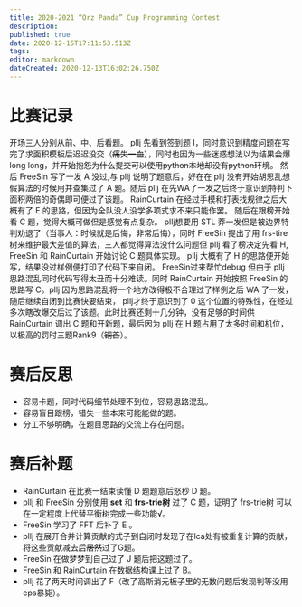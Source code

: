 ```yaml
---
title: 2020-2021 “Orz Panda” Cup Programming Contest
description: 
published: true
date: 2020-12-15T17:11:53.513Z
tags: 
editor: markdown
dateCreated: 2020-12-13T16:02:26.750Z
---
```


# 比赛记录
开场三人分别从前、中、后看题。 pllj 先看到签到题 I，同时意识到精度问题在写完了求面积模板后迟迟没交（~~痛失一血~~），同时也因为一些迷惑想法以为结果会爆 long long，~~并开始抱怨为什么提交可以使用python本地却没有python环境~~。 然后 FreeSin 写了一发 A 没过,与 pllj 说明了题意后，好在在 pllj 没有开始胡思乱想假算法的时候用并查集过了 A 题。随后 pllj 在先WA了一发之后终于意识到特判下面积两倍的奇偶即可便过了该题。 RainCurtain 在经过手模和打表找规律之后大概有了 E 的思路，但因为全队没人没学多项式求不来只能作罢。
随后在跟榜开始看 C 题，觉得大概可做但是感觉有点复杂。 pllj想要用 STL 莽一发但是被边界特判劝退了（当事人：时候就是后悔，非常后悔），同时 FreeSin 提出了用 frs-tire 树来维护最大差值的算法，三人都觉得算法没什么问题但 pllj 看了榜决定先看 H, FreeSin 和 RainCurtain 开始讨论 C 题具体实现。
pllj 大概有了 H 的思路便开始写，结果没过样例便打印了代码下来自闭。 FreeSin过来帮忙debug 但由于 pllj 思路混乱同时代码写得太丑而十分难读。同时 RainCurtain 开始按照 FreeSin 的思路写 C。pllj 因为思路混乱将一个地方改得极不合理过了样例之后 WA 了一发，随后继续自闭到比赛快要结束， pllj才终于意识到了 0 这个位置的特殊性，在经过多次瞎改爆交后过了该题。此时比赛还剩十几分钟，没有足够的时间供 RainCurtain 调出 C 题和开新题，最后因为 pllj 在 H 题占用了太多时间和机位，以极高的罚时三题Rank9（~~铜首~~）。
# 赛后反思
- 容易卡题，同时代码细节处理不到位，容易思路混乱。
- 容易盲目跟榜，错失一些本来可能能做的题。
- 分工不够明确，在题目思路的交流上存在问题。
# 赛后补题
- RainCurtain 在比赛一结束读懂 D 题题意后怒秒 D 题。
- pllj 和 FreeSin 分别使用 **set** 和 **frs-trie树** 过了 C 题，证明了 frs-trie树 可以在一定程度上代替平衡树完成一些功能√。
- FreeSin 学习了 FFT 后补了 E 。
- pllj 在展开合并计算贡献的式子到自闭时发现了在lca处有被重复计算的贡献，将这些贡献减去后~~居然~~过了G题。
- FreeSin 在做梦梦到自己过了 J 题后把这题过了。
- FreeSin 和 RainCurtain 在数据结构课上过了 B。
- pllj 花了两天时间调出了 F（改了高斯消元板子里的无数问题后发现判等没用eps暴毙）。
